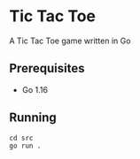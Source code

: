 # Tic Tac Toe

A Tic Tac Toe game written in Go

## Prerequisites

- Go 1.16

## Running

```
cd src
go run .
```